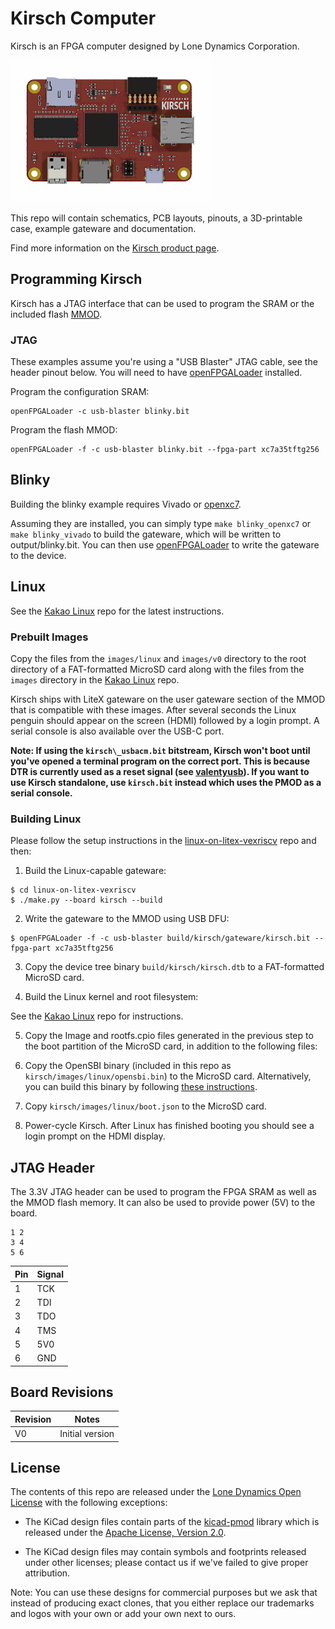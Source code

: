 # Kirsch Computer

Kirsch is an FPGA computer designed by Lone Dynamics Corporation.

![Kirsch Computer](https://github.com/machdyne/kirsch/blob/ce150d8c0c46f4245df2f3ed8568f2bf945f30c8/kirsch.png)

This repo will contain schematics, PCB layouts, pinouts, a 3D-printable case, example gateware and documentation.

Find more information on the [Kirsch product page](https://machdyne.com/product/kirsch-computer/).

## Programming Kirsch

Kirsch has a JTAG interface that can be used to program the SRAM or the included flash [MMOD](https://machdyne.com/product/mmod).

### JTAG

These examples assume you're using a "USB Blaster" JTAG cable, see the header pinout below. You will need to have [openFPGALoader](https://github.com/trabucayre/openFPGALoader) installed.

Program the configuration SRAM:

```
openFPGALoader -c usb-blaster blinky.bit
```

Program the flash MMOD:

```
openFPGALoader -f -c usb-blaster blinky.bit --fpga-part xc7a35tftg256
```

## Blinky 

Building the blinky example requires Vivado or [openxc7](https://github.com/openxc7).

Assuming they are installed, you can simply type `make blinky_openxc7` or `make blinky_vivado` to build the gateware, which will be written to output/blinky.bit. You can then use [openFPGALoader](https://github.com/trabucayre/openFPGALoader) to write the gateware to the device.

## Linux

See the [Kakao Linux](https://github.com/machdyne/kakao) repo for the latest instructions.

### Prebuilt Images

Copy the files from the `images/linux` and `images/v0` directory to the root directory of a FAT-formatted MicroSD card along with the files from the `images` directory in the [Kakao Linux](https://github.com/machdyne/kakao) repo.

Kirsch ships with LiteX gateware on the user gateware section of the MMOD that is compatible with these images. After several seconds the Linux penguin should appear on the screen (HDMI) followed by a login prompt. A serial console is also available over the USB-C port.

**Note: If using the `kirsch\_usbacm.bit` bitstream, Kirsch won't boot until you've opened a terminal program on the correct port. This is because DTR is currently used as a reset signal (see [valentyusb](https://github.com/litex-hub/valentyusb)). If you want to use Kirsch standalone, use `kirsch.bit` instead which uses the PMOD as a serial console.**

### Building Linux

Please follow the setup instructions in the [linux-on-litex-vexriscv](https://github.com/litex-hub/linux-on-litex-vexriscv) repo and then:

1. Build the Linux-capable gateware:

```
$ cd linux-on-litex-vexriscv
$ ./make.py --board kirsch --build
```

2. Write the gateware to the MMOD using USB DFU:

```
$ openFPGALoader -f -c usb-blaster build/kirsch/gateware/kirsch.bit --fpga-part xc7a35tftg256 
```
3. Copy the device tree binary `build/kirsch/kirsch.dtb` to a FAT-formatted MicroSD card.

4. Build the Linux kernel and root filesystem:

See the [Kakao Linux](https://github.com/machdyne/kakao?tab=readme-ov-file#optional-building-kakao-linux) repo for instructions.

5. Copy the Image and rootfs.cpio files generated in the previous step to the boot partition of the MicroSD card, in addition to the following files:

6. Copy the OpenSBI binary (included in this repo as `kirsch/images/linux/opensbi.bin`) to the MicroSD card. Alternatively, you can build this binary by following [these instructions](https://github.com/litex-hub/linux-on-litex-vexriscv#-generating-the-opensbi-binary-optional).

7. Copy `kirsch/images/linux/boot.json` to the MicroSD card.

8. Power-cycle Kirsch. After Linux has finished booting you should see a login prompt on the HDMI display.

## JTAG Header

The 3.3V JTAG header can be used to program the FPGA SRAM as well as the MMOD flash memory. It can also be used to provide power (5V) to the board.

```
1 2
3 4
5 6
```

| Pin | Signal |
| --- | ------ |
| 1 | TCK |
| 2 | TDI |
| 3 | TDO |
| 4 | TMS |
| 5 | 5V0 |
| 6 | GND |

## Board Revisions

| Revision | Notes |
| -------- | ----- |
| V0 | Initial version |

## License

The contents of this repo are released under the [Lone Dynamics Open License](LICENSE.md) with the following exceptions:

- The KiCad design files contain parts of the [kicad-pmod](https://github.com/mithro/kicad-pmod) library which is released under the [Apache License, Version 2.0](https://www.apache.org/licenses/LICENSE-2.0.html).

- The KiCad design files may contain symbols and footprints released under other licenses; please contact us if we've failed to give proper attribution.

Note: You can use these designs for commercial purposes but we ask that instead of producing exact clones, that you either replace our trademarks and logos with your own or add your own next to ours.
